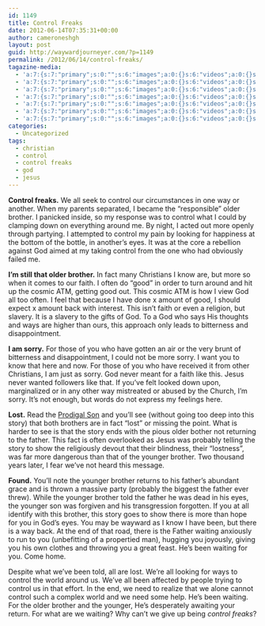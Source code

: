 ```yaml
---
id: 1149
title: Control Freaks
date: 2012-06-14T07:35:31+00:00
author: cameroneshgh
layout: post
guid: http://waywardjourneyer.com/?p=1149
permalink: /2012/06/14/control-freaks/
tagazine-media:
  - 'a:7:{s:7:"primary";s:0:"";s:6:"images";a:0:{}s:6:"videos";a:0:{}s:11:"image_count";s:1:"0";s:6:"author";s:8:"19879429";s:7:"blog_id";s:8:"19280981";s:9:"mod_stamp";s:19:"2012-06-14 11:35:31";}'
  - 'a:7:{s:7:"primary";s:0:"";s:6:"images";a:0:{}s:6:"videos";a:0:{}s:11:"image_count";s:1:"0";s:6:"author";s:8:"19879429";s:7:"blog_id";s:8:"19280981";s:9:"mod_stamp";s:19:"2012-06-14 11:35:31";}'
  - 'a:7:{s:7:"primary";s:0:"";s:6:"images";a:0:{}s:6:"videos";a:0:{}s:11:"image_count";s:1:"0";s:6:"author";s:8:"19879429";s:7:"blog_id";s:8:"19280981";s:9:"mod_stamp";s:19:"2012-06-14 11:35:31";}'
  - 'a:7:{s:7:"primary";s:0:"";s:6:"images";a:0:{}s:6:"videos";a:0:{}s:11:"image_count";s:1:"0";s:6:"author";s:8:"19879429";s:7:"blog_id";s:8:"19280981";s:9:"mod_stamp";s:19:"2012-06-14 11:35:31";}'
  - 'a:7:{s:7:"primary";s:0:"";s:6:"images";a:0:{}s:6:"videos";a:0:{}s:11:"image_count";s:1:"0";s:6:"author";s:8:"19879429";s:7:"blog_id";s:8:"19280981";s:9:"mod_stamp";s:19:"2012-06-14 11:35:31";}'
  - 'a:7:{s:7:"primary";s:0:"";s:6:"images";a:0:{}s:6:"videos";a:0:{}s:11:"image_count";s:1:"0";s:6:"author";s:8:"19879429";s:7:"blog_id";s:8:"19280981";s:9:"mod_stamp";s:19:"2012-06-14 11:35:31";}'
  - 'a:7:{s:7:"primary";s:0:"";s:6:"images";a:0:{}s:6:"videos";a:0:{}s:11:"image_count";s:1:"0";s:6:"author";s:8:"19879429";s:7:"blog_id";s:8:"19280981";s:9:"mod_stamp";s:19:"2012-06-14 11:35:31";}'
categories:
  - Uncategorized
tags:
  - christian
  - control
  - control freaks
  - god
  - jesus
---
```

**Control freaks.** We all seek to control our circumstances in one way or another. When my parents separated, I became the &#8220;responsible&#8221; older brother. I panicked inside, so my response was to control what I could by clamping down on everything around me. By night, I acted out more openly through partying. I attempted to control my pain by looking for happiness at the bottom of the bottle, in another&#8217;s eyes. It was at the core a rebellion against God aimed at my taking control from the one who had obviously failed me.

**I&#8217;m still that older brother.** In fact many Christians I know are, but more so when it comes to our faith. I often do &#8220;good&#8221; in order to turn around and hit up the cosmic ATM, getting good out. This cosmic ATM is how I view God all too often. I feel that because I have done x amount of good, I should expect x amount back with interest. This isn&#8217;t faith or even a religion, but slavery. It is a slavery to the gifts of God. To a God who says His thoughts and ways are higher than ours, this approach only leads to bitterness and disappointment.

**I am sorry.** For those of you who have gotten an air or the very brunt of bitterness and disappointment, I could not be more sorry. I want you to know that here and now. For those of you who have received it from other Christians, I am just as sorry. God never meant for a faith like this. Jesus never wanted followers like that. If you&#8217;ve felt looked down upon, marginalized or in any other way mistreated or abused by the Church, I&#8217;m sorry. It&#8217;s not enough, but words do not express my feelings here.

**Lost.** Read the [Prodigal Son](http://www.biblegateway.com/passage/?search=Luke%2015:11-32&version=ESV) and you&#8217;ll see (without going too deep into this story) that both brothers are in fact &#8220;lost&#8221; or missing the point. What is harder to see is that the story ends with the pious older bother not returning to the father. This fact is often overlooked as Jesus was probably telling the story to show the religiously devout that their blindness, their &#8220;lostness&#8221;, was far more dangerous than that of the younger brother. Two thousand years later, I fear we&#8217;ve not heard this message.

**Found.** You&#8217;ll note the younger brother returns to his father&#8217;s abundant grace and is thrown a massive party (probably the biggest the father ever threw). While the younger brother told the father he was dead in his eyes, the younger son was forgiven and his transgression forgotten. If you at all identify with this brother, this story goes to show there is more than hope for you in God&#8217;s eyes. You may be wayward as I know I have been, but there is a way back. At the end of that road, there is the Father waiting anxiously to run to you (unbefitting of a propertied man), hugging you joyously, giving you his own clothes and throwing you a great feast. He&#8217;s been waiting for you. Come home.

Despite what we&#8217;ve been told, all are lost. We&#8217;re all looking for ways to control the world around us. We&#8217;ve all been affected by people trying to control us in that effort. In the end, we need to realize that we alone cannot control such a complex world and we need some help. He&#8217;s been waiting. For the older brother and the younger, He&#8217;s desperately awaiting your return. For what are we waiting? Why can&#8217;t we give up being _control freaks_?